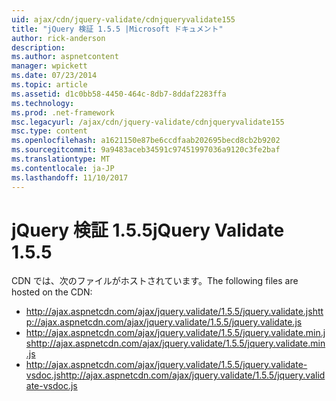 ```yaml
---
uid: ajax/cdn/jquery-validate/cdnjqueryvalidate155
title: "jQuery 検証 1.5.5 |Microsoft ドキュメント"
author: rick-anderson
description: 
ms.author: aspnetcontent
manager: wpickett
ms.date: 07/23/2014
ms.topic: article
ms.assetid: d1c0bb58-4450-464c-8db7-8ddaf2283ffa
ms.technology: 
ms.prod: .net-framework
msc.legacyurl: /ajax/cdn/jquery-validate/cdnjqueryvalidate155
msc.type: content
ms.openlocfilehash: a1621150e87be6ccdfaab202695becd8cb2b9202
ms.sourcegitcommit: 9a9483aceb34591c97451997036a9120c3fe2baf
ms.translationtype: MT
ms.contentlocale: ja-JP
ms.lasthandoff: 11/10/2017
---
```

<a name="jquery-validate-155"></a><span data-ttu-id="caf5d-102">jQuery 検証 1.5.5</span><span class="sxs-lookup"><span data-stu-id="caf5d-102">jQuery Validate 1.5.5</span></span>
====================
<span data-ttu-id="caf5d-103">CDN では、次のファイルがホストされています。</span><span class="sxs-lookup"><span data-stu-id="caf5d-103">The following files are hosted on the CDN:</span></span>

- <span data-ttu-id="caf5d-104">http://ajax.aspnetcdn.com/ajax/jquery.validate/1.5.5/jquery.validate.js</span><span class="sxs-lookup"><span data-stu-id="caf5d-104">http://ajax.aspnetcdn.com/ajax/jquery.validate/1.5.5/jquery.validate.js</span></span>
- <span data-ttu-id="caf5d-105">http://ajax.aspnetcdn.com/ajax/jquery.validate/1.5.5/jquery.validate.min.js</span><span class="sxs-lookup"><span data-stu-id="caf5d-105">http://ajax.aspnetcdn.com/ajax/jquery.validate/1.5.5/jquery.validate.min.js</span></span>
- <span data-ttu-id="caf5d-106">http://ajax.aspnetcdn.com/ajax/jquery.validate/1.5.5/jquery.validate-vsdoc.js</span><span class="sxs-lookup"><span data-stu-id="caf5d-106">http://ajax.aspnetcdn.com/ajax/jquery.validate/1.5.5/jquery.validate-vsdoc.js</span></span>
